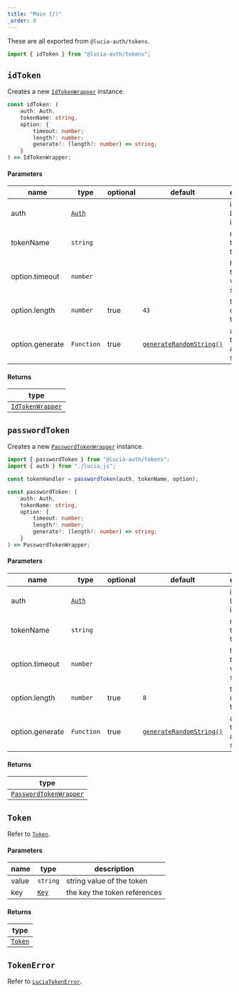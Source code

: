 ```yaml
---
title: "Main (/)"
_order: 0
---
```


These are all exported from `@lucia-auth/tokens`.

```ts
import { idToken } from "@lucia-auth/tokens";
```

## `idToken`

Creates a new [`IdTokenWrapper`](/reference/tokens/idtokenwrapper) instance.

```ts
const idToken: (
	auth: Auth,
	tokenName: string,
	option: {
		timeout: number;
		length?: number;
		generate?: (length?: number) => string;
	}
) => IdTokenWrapper;
```

#### Parameters

| name            | type                                 | optional | default                                                                           | description                              |
| --------------- | ------------------------------------ | -------- | --------------------------------------------------------------------------------- | ---------------------------------------- |
| auth            | [`Auth`](/reference/lucia-auth/auth) |          |                                                                                   | initialized Lucia instance               |
| tokenName       | `string`                             |          |                                                                                   | name of the token type                   |
| option.timeout  | `number`                             |          |                                                                                   | how long the key is valid for in seconds |
| option.length   | `number`                             | true     | `43`                                                                              | the length of the token                  |
| option.generate | `Function`                           | true     | [`generateRandomString()`](/reference/lucia-auth/lucia-auth#generaterandomstring) | a function that returns a random string  |

#### Returns

| type                                                 |
| ---------------------------------------------------- |
| [`IdTokenWrapper`](/reference/tokens/idtokenwrapper) |

## `passwordToken`

Creates a new [`PasswordTokenWrapper`](/reference/tokens/passwordtokenwrapper) instance.

```ts
import { passwordToken } from "@lucia-auth/tokens";
import { auth } from "./lucia.js";

const tokenHandler = passwordToken(auth, tokenName, option);
```

```ts
const passwordToken: (
	auth: Auth,
	tokenName: string,
	option: {
		timeout: number;
		length?: number;
		generate?: (length?: number) => string;
	}
) => PasswordTokenWrapper;
```

#### Parameters

| name            | type                                 | optional | default                                                                           | description                                                         |
| --------------- | ------------------------------------ | -------- | --------------------------------------------------------------------------------- | ------------------------------------------------------------------- |
| auth            | [`Auth`](/reference/lucia-auth/auth) |          |                                                                                   | initialized Lucia instance                                          |
| tokenName       | `string`                             |          |                                                                                   | name of the token type                                              |
| option.timeout  | `number`                     |          |                                                                                   | how long the key is valid for in seconds |
| option.length   | `number`                             | true     | `8`                                                                               | the length of the token                                             |
| option.generate | `Function`                           | true     | [`generateRandomString()`](/reference/lucia-auth/lucia-auth#generaterandomstring) | a function that returns a random string                             |

#### Returns

| type                                                             |
| ---------------------------------------------------------------- |
| [`PasswordTokenWrapper`](/reference/tokens/passwordtokenwrapper) |

## `Token`

Refer to [`Token`](/reference/tokens/token).

#### Parameters

| name  | type                                     | description                  |
| ----- | ---------------------------------------- | ---------------------------- |
| value | `string`                                 | string value of the token    |
| key   | [`Key`](/reference/lucia-auth/types#key) | the key the token references |

#### Returns

| type                               |
| ---------------------------------- |
| [`Token`](/reference/tokens/token) |

## `TokenError`

Refer to [`LuciaTokenError`](/reference/tokens/luciatokenerror).
